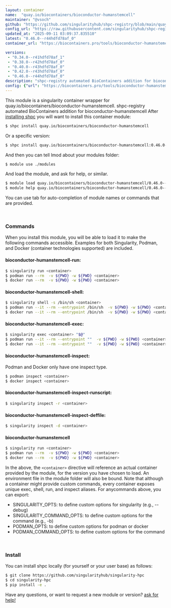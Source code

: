 ```yaml
---
layout: container
name:  "quay.io/biocontainers/bioconductor-humanstemcell"
maintainer: "@vsoch"
github: "https://github.com/singularityhub/shpc-registry/blob/main/quay.io/biocontainers/bioconductor-humanstemcell/container.yaml"
config_url: "https://raw.githubusercontent.com/singularityhub/shpc-registry/main/quay.io/biocontainers/bioconductor-humanstemcell/container.yaml"
updated_at: "2025-09-11 03:09:37.835510"
latest: "0.46.0--r44hdfd78af_0"
container_url: "https://biocontainers.pro/tools/bioconductor-humanstemcell"

versions:
 - "0.34.0--r41hdfd78af_1"
 - "0.38.0--r42hdfd78af_0"
 - "0.40.0--r43hdfd78af_0"
 - "0.42.0--r43hdfd78af_0"
 - "0.46.0--r44hdfd78af_0"
description: "shpc-registry automated BioContainers addition for bioconductor-humanstemcell"
config: {"url": "https://biocontainers.pro/tools/bioconductor-humanstemcell", "maintainer": "@vsoch", "description": "shpc-registry automated BioContainers addition for bioconductor-humanstemcell", "latest": {"0.46.0--r44hdfd78af_0": "sha256:97e04e543866751fa33060ae512d249e486409be9dd31ca511498cd330232795"}, "tags": {"0.34.0--r41hdfd78af_1": "sha256:4b8d46e1d738ebd8470b72ea25dc9fff33b5f9e95cb3b26e5dbeac478da89f36", "0.38.0--r42hdfd78af_0": "sha256:cad5c911521c3e8a2999dd0e434783cc78cc8f2a85b1a8e1df24d8505b81b8c8", "0.40.0--r43hdfd78af_0": "sha256:7493972944c1471e7975c6150b87da5c5548a398c44e1dd4b198c9e3f6f3b343", "0.42.0--r43hdfd78af_0": "sha256:8c0a681620a2c13bb594af8b96045f9f4ede8e8c97b3d3835bb09e439d883976", "0.46.0--r44hdfd78af_0": "sha256:97e04e543866751fa33060ae512d249e486409be9dd31ca511498cd330232795"}, "docker": "quay.io/biocontainers/bioconductor-humanstemcell"}
---
```


This module is a singularity container wrapper for quay.io/biocontainers/bioconductor-humanstemcell.
shpc-registry automated BioContainers addition for bioconductor-humanstemcell
After [installing shpc](#install) you will want to install this container module:


```bash
$ shpc install quay.io/biocontainers/bioconductor-humanstemcell
```

Or a specific version:

```bash
$ shpc install quay.io/biocontainers/bioconductor-humanstemcell:0.46.0--r44hdfd78af_0
```

And then you can tell lmod about your modules folder:

```bash
$ module use ./modules
```

And load the module, and ask for help, or similar.

```bash
$ module load quay.io/biocontainers/bioconductor-humanstemcell/0.46.0--r44hdfd78af_0
$ module help quay.io/biocontainers/bioconductor-humanstemcell/0.46.0--r44hdfd78af_0
```

You can use tab for auto-completion of module names or commands that are provided.

<br>

### Commands

When you install this module, you will be able to load it to make the following commands accessible.
Examples for both Singularity, Podman, and Docker (container technologies supported) are included.

#### bioconductor-humanstemcell-run:

```bash
$ singularity run <container>
$ podman run --rm  -v ${PWD} -w ${PWD} <container>
$ docker run --rm  -v ${PWD} -w ${PWD} <container>
```

#### bioconductor-humanstemcell-shell:

```bash
$ singularity shell -s /bin/sh <container>
$ podman run --it --rm --entrypoint /bin/sh  -v ${PWD} -w ${PWD} <container>
$ docker run --it --rm --entrypoint /bin/sh  -v ${PWD} -w ${PWD} <container>
```

#### bioconductor-humanstemcell-exec:

```bash
$ singularity exec <container> "$@"
$ podman run --it --rm --entrypoint ""  -v ${PWD} -w ${PWD} <container> "$@"
$ docker run --it --rm --entrypoint ""  -v ${PWD} -w ${PWD} <container> "$@"
```

#### bioconductor-humanstemcell-inspect:

Podman and Docker only have one inspect type.

```bash
$ podman inspect <container>
$ docker inspect <container>
```

#### bioconductor-humanstemcell-inspect-runscript:

```bash
$ singularity inspect -r <container>
```

#### bioconductor-humanstemcell-inspect-deffile:

```bash
$ singularity inspect -d <container>
```



#### bioconductor-humanstemcell

```bash
$ singularity run <container>
$ podman run --rm  -v ${PWD} -w ${PWD} <container>
$ docker run --rm  -v ${PWD} -w ${PWD} <container>
```


In the above, the `<container>` directive will reference an actual container provided
by the module, for the version you have chosen to load. An environment file in the
module folder will also be bound. Note that although a container
might provide custom commands, every container exposes unique exec, shell, run, and
inspect aliases. For anycommands above, you can export:

 - SINGULARITY_OPTS: to define custom options for singularity (e.g., --debug)
 - SINGULARITY_COMMAND_OPTS: to define custom options for the command (e.g., -b)
 - PODMAN_OPTS: to define custom options for podman or docker
 - PODMAN_COMMAND_OPTS: to define custom options for the command

<br>

### Install

You can install shpc locally (for yourself or your user base) as follows:

```bash
$ git clone https://github.com/singularityhub/singularity-hpc
$ cd singularity-hpc
$ pip install -e .
```

Have any questions, or want to request a new module or version? [ask for help!](https://github.com/singularityhub/singularity-hpc/issues)